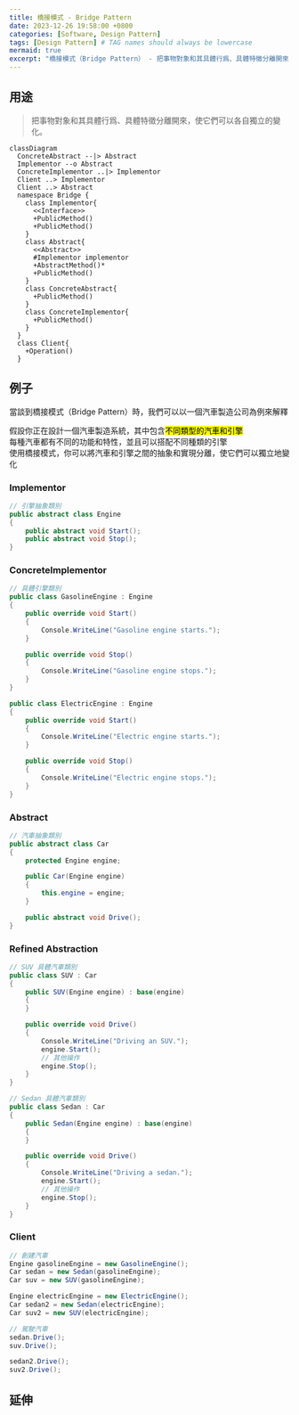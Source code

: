 ```yaml
---
title: 橋接模式 - Bridge Pattern
date: 2023-12-26 19:58:00 +0800
categories: [Software, Design Pattern]
tags: [Design Pattern] # TAG names should always be lowercase
mermaid: true
excerpt: "橋接模式（Bridge Pattern） - 把事物對象和其具體行爲、具體特徵分離開來，使它們可以各自獨立的變化。"
---
```


## 用途

> 把事物對象和其具體行爲、具體特徵分離開來，使它們可以各自獨立的變化。

```mermaid
classDiagram
  ConcreteAbstract --|> Abstract
  Implementor --o Abstract
  ConcreteImplementor ..|> Implementor
  Client ..> Implementor
  Client ..> Abstract
  namespace Bridge {
    class Implementor{
      <<Interface>>
      +PublicMethod()
      +PublicMethod()
    }
    class Abstract{
      <<Abstract>>
      #Implementor implementor
      +AbstractMethod()*
      +PublicMethod()
    }
    class ConcreteAbstract{
      +PublicMethod()
    }
    class ConcreteImplementor{
      +PublicMethod()
    }
  }
  class Client{
    +Operation()
  }

```

## 例子

當談到橋接模式（Bridge Pattern）時，我們可以以一個汽車製造公司為例來解釋<br>

假設你正在設計一個汽車製造系統，其中包含<mark>不同類型的汽車和引擎</mark><br>
每種汽車都有不同的功能和特性，並且可以搭配不同種類的引擎<br>
使用橋接模式，你可以將汽車和引擎之間的抽象和實現分離，使它們可以獨立地變化<br>

### Implementor

```cs
// 引擎抽象類別
public abstract class Engine
{
    public abstract void Start();
    public abstract void Stop();
}
```

### ConcreteImplementor

```cs
// 具體引擎類別
public class GasolineEngine : Engine
{
    public override void Start()
    {
        Console.WriteLine("Gasoline engine starts.");
    }

    public override void Stop()
    {
        Console.WriteLine("Gasoline engine stops.");
    }
}
```

```cs
public class ElectricEngine : Engine
{
    public override void Start()
    {
        Console.WriteLine("Electric engine starts.");
    }

    public override void Stop()
    {
        Console.WriteLine("Electric engine stops.");
    }
}
```

### Abstract

```cs
// 汽車抽象類別
public abstract class Car
{
    protected Engine engine;

    public Car(Engine engine)
    {
        this.engine = engine;
    }

    public abstract void Drive();
}
```

### Refined Abstraction

```cs
// SUV 具體汽車類別
public class SUV : Car
{
    public SUV(Engine engine) : base(engine)
    {
    }

    public override void Drive()
    {
        Console.WriteLine("Driving an SUV.");
        engine.Start();
        // 其他操作
        engine.Stop();
    }
}
```

```cs
// Sedan 具體汽車類別
public class Sedan : Car
{
    public Sedan(Engine engine) : base(engine)
    {
    }

    public override void Drive()
    {
        Console.WriteLine("Driving a sedan.");
        engine.Start();
        // 其他操作
        engine.Stop();
    }
}
```

### Client

```cs
// 創建汽車
Engine gasolineEngine = new GasolineEngine();
Car sedan = new Sedan(gasolineEngine);
Car suv = new SUV(gasolineEngine);

Engine electricEngine = new ElectricEngine();
Car sedan2 = new Sedan(electricEngine);
Car suv2 = new SUV(electricEngine);

// 駕駛汽車
sedan.Drive();
suv.Drive();

sedan2.Drive();
suv2.Drive();
```

## 延伸
